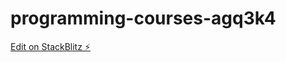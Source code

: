 # programming-courses-agq3k4

[Edit on StackBlitz ⚡️](https://stackblitz.com/edit/programming-courses-agq3k4)